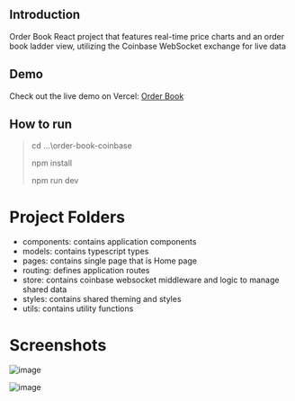 ## Introduction

Order Book React project that features real-time price charts and an order book ladder view, utilizing the Coinbase WebSocket exchange for live data

## Demo

Check out the live demo on Vercel: [Order Book](https://order-book-coinbase-taha-seddik-tahas-projects-b0b9de0b.vercel.app/?_vercel_share=T6W8z3CCTlWYHxYJ9YTsSv9yJi42Zi0J)

## How to run

> cd ...\order-book-coinbase
> 
> npm install
> 
> npm run dev

# Project Folders 
- components: contains application components 
- models: contains typescript types 
- pages: contains single page that is Home page 
- routing: defines application routes 
- store: contains coinbase websocket middleware and logic to manage shared data
- styles: contains shared theming and styles
- utils: contains utility functions

# Screenshots 

![image](https://github.com/Taha-Seddik/order-book-coinbase/assets/16271638/fab7f888-fdbb-4183-ac34-8be86c657aaa)

![image](https://github.com/Taha-Seddik/order-book-coinbase/assets/16271638/ffd60058-9356-49bd-805f-87089580f929)

